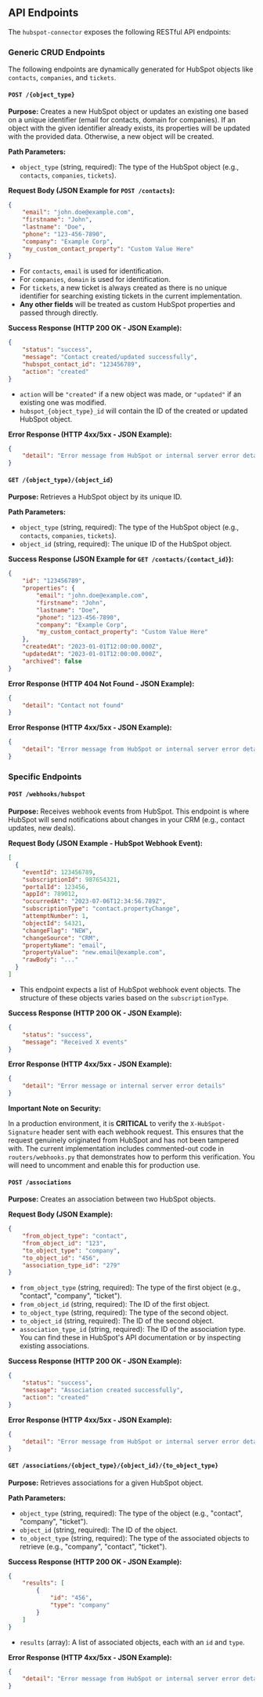 ## API Endpoints

The `hubspot-connector` exposes the following RESTful API endpoints:

### Generic CRUD Endpoints

The following endpoints are dynamically generated for HubSpot objects like `contacts`, `companies`, and `tickets`.

#### `POST /{object_type}`

**Purpose:** Creates a new HubSpot object or updates an existing one based on a unique identifier (email for contacts, domain for companies). If an object with the given identifier already exists, its properties will be updated with the provided data. Otherwise, a new object will be created.

**Path Parameters:**
*   `object_type` (string, required): The type of the HubSpot object (e.g., `contacts`, `companies`, `tickets`).

**Request Body (JSON Example for `POST /contacts`):**

```json
{
    "email": "john.doe@example.com",
    "firstname": "John",
    "lastname": "Doe",
    "phone": "123-456-7890",
    "company": "Example Corp",
    "my_custom_contact_property": "Custom Value Here" 
}
```
*   For `contacts`, `email` is used for identification.
*   For `companies`, `domain` is used for identification.
*   For `tickets`, a new ticket is always created as there is no unique identifier for searching existing tickets in the current implementation.
*   **Any other fields** will be treated as custom HubSpot properties and passed through directly.

**Success Response (HTTP 200 OK - JSON Example):**

```json
{
    "status": "success",
    "message": "Contact created/updated successfully",
    "hubspot_contact_id": "123456789",
    "action": "created" 
}
```
*   `action` will be `"created"` if a new object was made, or `"updated"` if an existing one was modified.
*   `hubspot_{object_type}_id` will contain the ID of the created or updated HubSpot object.

**Error Response (HTTP 4xx/5xx - JSON Example):**

```json
{
    "detail": "Error message from HubSpot or internal server error details"
}
```

#### `GET /{object_type}/{object_id}`

**Purpose:** Retrieves a HubSpot object by its unique ID.

**Path Parameters:**
*   `object_type` (string, required): The type of the HubSpot object (e.g., `contacts`, `companies`, `tickets`).
*   `object_id` (string, required): The unique ID of the HubSpot object.

**Success Response (JSON Example for `GET /contacts/{contact_id}`):**

```json
{
    "id": "123456789",
    "properties": {
        "email": "john.doe@example.com",
        "firstname": "John",
        "lastname": "Doe",
        "phone": "123-456-7890",
        "company": "Example Corp",
        "my_custom_contact_property": "Custom Value Here"
    },
    "createdAt": "2023-01-01T12:00:00.000Z",
    "updatedAt": "2023-01-01T12:00:00.000Z",
    "archived": false
}
```

**Error Response (HTTP 404 Not Found - JSON Example):**

```json
{
    "detail": "Contact not found"
}
```

**Error Response (HTTP 4xx/5xx - JSON Example):**

```json
{
    "detail": "Error message from HubSpot or internal server error details"
}
```

### Specific Endpoints

#### `POST /webhooks/hubspot`

**Purpose:** Receives webhook events from HubSpot. This endpoint is where HubSpot will send notifications about changes in your CRM (e.g., contact updates, new deals).

**Request Body (JSON Example - HubSpot Webhook Event):**

```json
[
  {
    "eventId": 123456789,
    "subscriptionId": 987654321,
    "portalId": 123456,
    "appId": 789012,
    "occurredAt": "2023-07-06T12:34:56.789Z",
    "subscriptionType": "contact.propertyChange",
    "attemptNumber": 1,
    "objectId": 54321,
    "changeFlag": "NEW",
    "changeSource": "CRM",
    "propertyName": "email",
    "propertyValue": "new.email@example.com",
    "rawBody": "..."
  }
]
```
*   This endpoint expects a list of HubSpot webhook event objects. The structure of these objects varies based on the `subscriptionType`.

**Success Response (HTTP 200 OK - JSON Example):**

```json
{
    "status": "success",
    "message": "Received X events"
}
```

**Error Response (HTTP 4xx/5xx - JSON Example):**

```json
{
    "detail": "Error message or internal server error details"
}
```

**Important Note on Security:**

In a production environment, it is **CRITICAL** to verify the `X-HubSpot-Signature` header sent with each webhook request. This ensures that the request genuinely originated from HubSpot and has not been tampered with. The current implementation includes commented-out code in `routers/webhooks.py` that demonstrates how to perform this verification. You will need to uncomment and enable this for production use.

#### `POST /associations`

**Purpose:** Creates an association between two HubSpot objects.

**Request Body (JSON Example):**

```json
{
    "from_object_type": "contact",
    "from_object_id": "123",
    "to_object_type": "company",
    "to_object_id": "456",
    "association_type_id": "279" 
}
```
*   `from_object_type` (string, required): The type of the first object (e.g., "contact", "company", "ticket").
*   `from_object_id` (string, required): The ID of the first object.
*   `to_object_type` (string, required): The type of the second object.
*   `to_object_id` (string, required): The ID of the second object.
*   `association_type_id` (string, required): The ID of the association type. You can find these in HubSpot's API documentation or by inspecting existing associations.

**Success Response (HTTP 200 OK - JSON Example):**

```json
{
    "status": "success",
    "message": "Association created successfully",
    "action": "created"
}
```

**Error Response (HTTP 4xx/5xx - JSON Example):**

```json
{
    "detail": "Error message from HubSpot or internal server error details"
}
```

#### `GET /associations/{object_type}/{object_id}/{to_object_type}`

**Purpose:** Retrieves associations for a given HubSpot object.

**Path Parameters:**
*   `object_type` (string, required): The type of the object (e.g., "contact", "company", "ticket").
*   `object_id` (string, required): The ID of the object.
*   `to_object_type` (string, required): The type of the associated objects to retrieve (e.g., "company", "contact", "ticket").

**Success Response (HTTP 200 OK - JSON Example):**

```json
{
    "results": [
        {
            "id": "456",
            "type": "company"
        }
    ]
}
```
*   `results` (array): A list of associated objects, each with an `id` and `type`.

**Error Response (HTTP 4xx/5xx - JSON Example):**

```json
{
    "detail": "Error message from HubSpot or internal server error details"
}
```